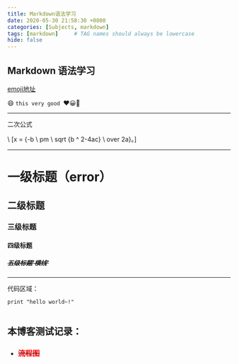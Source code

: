 ```yaml
---
title: Markdown语法学习
date: 2020-05-30 21:58:30 +0800
categories: [Subjects, markdown]
tags: [markdown]     # TAG names should always be lowercase 
hide: false
---
```



## **Markdown 语法学习** ##

[emoji地址](https://github.com/ikatyang/emoji-cheat-sheet/blob/master/README.md#smileys--emotion)

:smile: `this very good `❤️😀🙂

---

二次公式

\ [x = {-b \ pm \ sqrt {b ^ 2-4ac} \ over 2a}。\]

---

# 一级标题（error）
## 二级标题
### 三级标题
#### 四级标题
##### ~~五级标题'横线'~~

---

代码区域：

```
print "hello world~!"


```

##  **本博客测试记录：**
* ### ~~<font color=red> 流程图</font>~~
